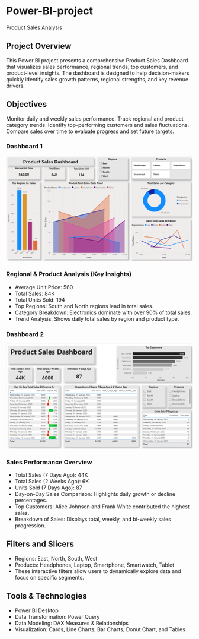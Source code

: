 # Power-BI-project
Product Sales Analysis

## Project Overview

This Power BI project presents a comprehensive Product Sales Dashboard that visualizes sales performance, regional trends, top customers, and product-level insights. 
The dashboard is designed to help decision-makers quickly identify sales growth patterns, regional strengths, and key revenue drivers.

## Objectives

Monitor daily and weekly sales performance.
Track regional and product category trends.
Identify top-performing customers and sales fluctuations.
Compare sales over time to evaluate progress and set future targets.

### Dashboard 1 
![Image Alt](https://github.com/ZakheniAnalyst/Power-BI-project/blob/main/pbi%20dashboard%201.png?raw=true)
### Regional & Product Analysis (Key Insights)

- Average Unit Price: 560
- Total Sales: 84K
- Total Units Sold: 194
- Top Regions: South and North regions lead in total sales.
- Category Breakdown: Electronics dominate with over 90% of total sales.
- Trend Analysis: Shows daily total sales by region and product type.

### Dashboard 2 
![Image Alt](https://github.com/ZakheniAnalyst/Power-BI-project/blob/main/pbi%20dashboard%202.png?raw=true)
### Sales Performance Overview

- Total Sales (7 Days Ago): 44K
- Total Sales (2 Weeks Ago): 6K
- Units Sold (7 Days Ago): 87
- Day-on-Day Sales Comparison: Highlights daily growth or decline percentages.
- Top Customers: Alice Johnson and Frank White contributed the highest sales.
- Breakdown of Sales: Displays total, weekly, and bi-weekly sales progression.
  
## Filters and Slicers

- Regions: East, North, South, West
- Products: Headphones, Laptop, Smartphone, Smartwatch, Tablet
- These interactive filters allow users to dynamically explore data and focus on specific segments.

## Tools & Technologies

- Power BI Desktop
- Data Transformation: Power Query
- Data Modeling: DAX Measures & Relationships
- Visualization: Cards, Line Charts, Bar Charts, Donut Chart, and Tables


